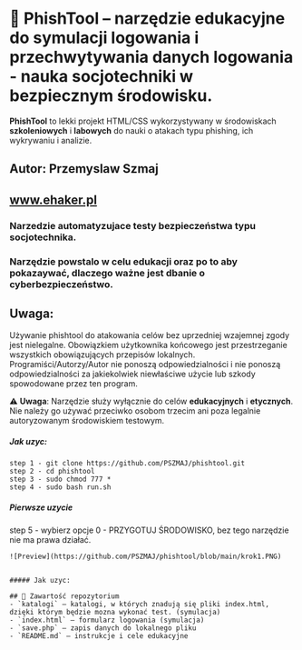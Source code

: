 # 📧 PhishTool – narzędzie edukacyjne do symulacji logowania i przechwytywania danych logowania - nauka socjotechniki w bezpiecznym środowisku.
**PhishTool** to lekki projekt HTML/CSS wykorzystywany w środowiskach **szkoleniowych** i **labowych** do nauki o atakach typu phishing, ich wykrywaniu i analizie.
## Autor: Przemyslaw Szmaj
## www.ehaker.pl
### Narzedzie automatyzujace testy bezpieczeństwa typu socjotechnika.
### Narzędzie powstalo w celu edukacji oraz po to aby pokazaywać, dlaczego ważne jest dbanie o cyberbezpieczeństwo.



## Uwaga:
Używanie phishtool do atakowania celów bez uprzedniej wzajemnej zgody jest nielegalne. Obowiązkiem użytkownika końcowego jest przestrzeganie wszystkich obowiązujących przepisów lokalnych. Programiści/Autorzy/Autor nie ponoszą odpowiedzialności i nie ponoszą odpowiedzialności za jakiekolwiek niewłaściwe użycie lub szkody spowodowane przez ten program.

⚠️ **Uwaga**: Narzędzie służy wyłącznie do celów **edukacyjnych** i **etycznych**. Nie należy go używać przeciwko osobom trzecim ani poza legalnie autoryzowanym środowiskiem testowym.





##### Jak uzyc:
```
step 1 - git clone https://github.com/PSZMAJ/phishtool.git
step 2 - cd phishtool
step 3 - sudo chmod 777 *
step 4 - sudo bash run.sh
```
##### Pierwsze uzycie
step 5 - wybierz opcje 0 - PRZYGOTUJ ŚRODOWISKO, bez tego narzędzie nie ma prawa działać.
```
![Preview](https://github.com/PSZMAJ/phishtool/blob/main/krok1.PNG)


##### Jak uzyc:

## 📁 Zawartość repozytorium
- `katalogi` – katalogi, w których znadują się pliki index.html, dzięki którym będzie mozna wykonać test. (symulacja)
- `index.html` – formularz logowania (symulacja)
- `save.php` – zapis danych do lokalnego pliku
- `README.md` – instrukcje i cele edukacyjne
